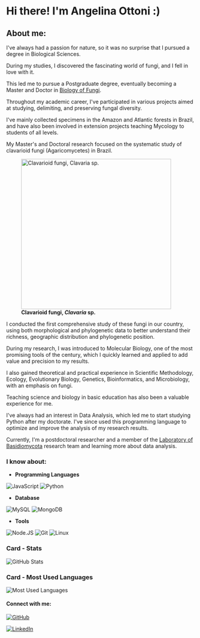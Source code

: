 # **Hi there! I'm Angelina Ottoni** :)

## **About me:**

I've always had a passion for nature, so it was no surprise that I pursued a degree in Biological Sciences.

During my studies, I discovered the fascinating world of fungi, and I fell in love with it.

This led me to pursue a Postgraduate degree, eventually becoming a Master and Doctor in [Biology of Fungi](https://www.ufpe.br/ppgbf).

Throughout my academic career, I've participated in various projects aimed at studying, delimiting, and preserving fungal diversity.

I've mainly collected specimens in the Amazon and Atlantic forests in Brazil, and have also been involved in extension projects teaching Mycology to students of all levels.

My Master's and Doctoral research focused on the systematic study of clavarioid fungi (Agaricomycetes) in Brazil.

<figure>
    <img height="400" src="../docs/assets/img/DSC_0090.JPG"
         alt="Clavarioid fungi, Clavaria sp.">
    <figcaption><strong>Clavarioid fungi, <em>Clavaria</em> sp.</strong></figcaption>
</figure>

I conducted the first comprehensive study of these fungi in our country, using both morphological and phylogenetic data to better understand their richness, geographic distribution and phylogenetic position.

During my research, I was introduced to Molecular Biology, one of the most promising tools of the century, which I quickly learned and applied to add value and precision to my results.

I also gained theoretical and practical experience in Scientific Methodology, Ecology, Evolutionary Biology, Genetics, Bioinformatics, and Microbiology, with an emphasis on fungi.

Teaching science and biology in basic education has also been a valuable experience for me.

I've always had an interest in Data Analysis, which led me to start studying Python after my doctorate. I've since used this programming language to optimize and improve the analysis of my research results.

Currently, I'm a postdoctoral researcher and a member of the [Laboratory of Basidiomycota](https://www.instagram.com/labb.ufpe/) research team and learning more about data analysis.



### **I know about:**

- **Programming Languages**

![JavaScript](https://img.shields.io/badge/JavaScript-000?style=for-the-badge&logo=javascript)
![Python](https://img.shields.io/badge/Python-000?style=for-the-badge&logo=python)

- **Database**

![MySQL](https://img.shields.io/badge/MySQL-000?style=for-the-badge&logo=mysql)
![MongoDB](https://img.shields.io/badge/MongoDB-000?style=for-the-badge&logo=mongodb)

- **Tools**

![Node.JS](https://img.shields.io/badge/Node.JS-000?style=for-the-badge&logo=nodedotjs)
![Git](https://img.shields.io/badge/Git-000?style=for-the-badge&logo=git)
![Linux](https://img.shields.io/badge/Linux-000?style=for-the-badge&logo=linux)


### **Card - Stats**

![GitHub Stats](https://github-readme-stats.vercel.app/api?username=AngelOttoni&theme=transparent&bg_color=000&border_color=30A3DC&show_icons=true&icon_color=30A3DC&title_color=E94D5F&text_color=FFF)


### **Card - Most Used Languages**

![Most Used Languages](https://github-readme-stats-git-masterrstaa-rickstaa.vercel.app/api/top-langs/?username=AngelOttoni&layout=compact&bg_color=000&border_color=30A3DC&title_color=E94D5F&text_color=FFF)



#### **Connect with me:**

[![GitHub](https://img.shields.io/badge/AngelOttoni-000?style=for-the-badge&logo=github&logoColor=0E76A8)](https://github.com/AngelOttoni)

[![LinkedIn](https://img.shields.io/badge/Angelina_Meiras_Ottoni-000?style=for-the-badge&logo=linkedin&logoColor=0E76A8)](https://www.linkedin.com/in/angelina-meiras-ottoni/)


